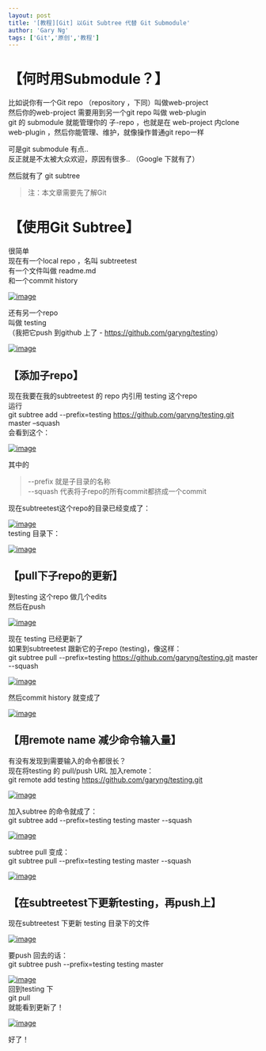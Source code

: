 ```yaml
---
layout: post
title: '[教程][Git] 以Git Subtree 代替 Git Submodule'
author: 'Gary Ng'
tags: ['Git','原创','教程']
---
```


# 【何时用Submodule？】

比如说你有一个Git repo （repository ，下同）叫做web-project  
 然后你的web-project 需要用到另一个git repo 叫做 web-plugin  
 git 的 submodule 就能管理你的 子-repo ，也就是在 web-project 内clone
web-plugin ，然后你能管理、维护，就像操作普通git repo一样  
  
 可是git submodule 有点..  
 反正就是不太被大众欢迎，原因有很多.. （Google 下就有了）  
  
 然后就有了 git subtree  
  

> 注：本文章需要先了解Git

# 【使用Git Subtree】

很简单  
 现在有一个local repo ，名叫 subtreetest  
 有一个文件叫做 readme.md  
 和一个commit history  

[![image](http://lh5.ggpht.com/-nnG2u0Yx3Hs/Un3u91SItoI/AAAAAAAAFZA/u1cHiwZCqAI/image_thumb.png?imgmax=800 "image")](http://lh4.ggpht.com/-kMQ_swmldYA/Un3u9EemtnI/AAAAAAAAFY4/o959LWEVvqA/s1600-h/image%25255B2%25255D.png)  
  
 还有另一个repo  
 叫做 testing  
 （我把它push 到github 上了 - <https://github.com/garyng/testing>）  

[![image](http://lh6.ggpht.com/-DfOnYZbjR_0/Un3u_cpzrPI/AAAAAAAAFZQ/e35Ft8Lhn6M/image_thumb%25255B1%25255D.png?imgmax=800 "image")](http://lh5.ggpht.com/-WHNp23xnQK0/Un3u-jBJD3I/AAAAAAAAFZI/bznmpOMepKI/s1600-h/image%25255B5%25255D.png)  
  

## 【添加子repo】

现在我要在我的subtreetest 的 repo 内引用 testing 这个repo  
 运行  
 git subtree add --prefix=testing
<https://github.com/garyng/testing.git> master –squash  
 会看到这个：  

[![image](http://lh3.ggpht.com/-ySvaomsG9D8/Un3vAr6nVmI/AAAAAAAAFZg/3qhxRiU5BaM/image_thumb%25255B2%25255D.png?imgmax=800 "image")](http://lh6.ggpht.com/-kLrpjz_1h60/Un3u_-0NOeI/AAAAAAAAFZY/dB1aAnlxpWQ/s1600-h/image%25255B8%25255D.png)  
  
 其中的  

> --prefix 就是子目录的名称  
>  --squash 代表将子repo的所有commit都挤成一个commit

现在subtreetest这个repo的目录已经变成了：  

[![image](http://lh3.ggpht.com/-GCfjBfvE-tE/Un3vB1kmFXI/AAAAAAAAFZw/zN2CCyBNq20/image_thumb%25255B3%25255D.png?imgmax=800 "image")](http://lh3.ggpht.com/-pBr6IC6CKA8/Un3vBLfFEtI/AAAAAAAAFZo/i7oGHjycouE/s1600-h/image%25255B11%25255D.png)  
 testing 目录下：  

[![image](http://lh5.ggpht.com/-Ea9ROVQPYrg/Un3vDKeTsMI/AAAAAAAAFZ8/st5RJLTQcvA/image_thumb%25255B4%25255D.png?imgmax=800 "image")](http://lh5.ggpht.com/-WlkJWts6w5o/Un3vCWtyy7I/AAAAAAAAFZ4/chqPZ1TDG0k/s1600-h/image%25255B14%25255D.png)  
  

## 【pull下子repo的更新】

到testing 这个repo 做几个edits  
 然后在push  

[![image](http://lh3.ggpht.com/-SzzY6TjGCp4/Un3vEdsgaLI/AAAAAAAAFaQ/prbjiPxOsi0/image_thumb%25255B5%25255D.png?imgmax=800 "image")](http://lh5.ggpht.com/-aTnERCqQYLw/Un3vD4A4IiI/AAAAAAAAFaI/lSiwJlF12WY/s1600-h/image%25255B17%25255D.png)  
  
 现在 testing 已经更新了  
 如果到subtreetest 跟新它的子repo (testing)，像这样：  
 git subtree pull --prefix=testing
<https://github.com/garyng/testing.git> master --squash  

[![image](http://lh5.ggpht.com/-LouAChkFe84/Un3vF8SkoDI/AAAAAAAAFag/SPnu2WVMGPY/image_thumb%25255B6%25255D.png?imgmax=800 "image")](http://lh3.ggpht.com/-AX-queSFZig/Un3vFEV9LbI/AAAAAAAAFaY/LYJSkVvLWUI/s1600-h/image%25255B20%25255D.png)  
  
 然后commit history 就变成了  

[![image](http://lh3.ggpht.com/-H0ZkUEFCJJE/Un3vHBsN69I/AAAAAAAAFaw/LqDLtOz_2xY/image_thumb%25255B8%25255D.png?imgmax=800 "image")](http://lh6.ggpht.com/-TTmUsO3sZnQ/Un3vGlIWpsI/AAAAAAAAFao/QLMewNmclgw/s1600-h/image%25255B26%25255D.png)  
  

## 【用remote name 减少命令输入量】

有没有发现到需要输入的命令都很长？  
 现在将testing 的 pull/push URL 加入remote：  
 git remote add testing <https://github.com/garyng/testing.git>  

[![image](http://lh3.ggpht.com/-SExgYA5lP0o/Un3vIao8ilI/AAAAAAAAFbA/-ivSdGAzfms/image_thumb%25255B10%25255D.png?imgmax=800 "image")](http://lh5.ggpht.com/-jad45B3fdNA/Un3vH1xcQEI/AAAAAAAAFa4/mSq1Frh9Zt0/s1600-h/image%25255B32%25255D.png)  
  
 加入subtree 的命令就成了：  
 git subtree add --prefix=testing testing master --squash  

[![image](http://lh4.ggpht.com/-uUi521RdoGM/Un3vJ-Mr_HI/AAAAAAAAFbQ/xDdiOGzf_po/image_thumb%25255B11%25255D.png?imgmax=800 "image")](http://lh6.ggpht.com/-E0twcC_PEm8/Un3vJcDfs4I/AAAAAAAAFbI/S70AFkh63_A/s1600-h/image%25255B35%25255D.png)  
  
 subtree pull 变成：  
 git subtree pull --prefix=testing testing master --squash  

[![image](http://lh6.ggpht.com/-4tUtK5NPxQk/Un3vLWBnbmI/AAAAAAAAFbg/h-gkOTWbaYc/image_thumb%25255B12%25255D.png?imgmax=800 "image")](http://lh4.ggpht.com/-aXa1rAeH4VI/Un3vKpqU2hI/AAAAAAAAFbY/b11EV6Zfy3k/s1600-h/image%25255B38%25255D.png)  
  

## 【在subtreetest下更新testing，再push上】

现在subtreetest 下更新 testing 目录下的文件  

[![image](http://lh6.ggpht.com/-KzWMicWxySY/Un3vM9NJojI/AAAAAAAAFbw/XhKE9etVRh4/image_thumb%25255B9%25255D.png?imgmax=800 "image")](http://lh6.ggpht.com/-Et7Rj9XvG6c/Un3vMNcw6II/AAAAAAAAFbo/hTId0CKkZQ4/s1600-h/image%25255B29%25255D.png)  
  
 要push 回去的话：  
 git subtree push --prefix=testing testing master  

[![image](http://lh5.ggpht.com/-eGJrnA_z0XM/Un3vOIcfKVI/AAAAAAAAFcA/7AfCzEYuXSk/image_thumb%25255B13%25255D.png?imgmax=800 "image")](http://lh5.ggpht.com/-c-z7dzpH-LI/Un3vNQoucLI/AAAAAAAAFb4/B-HdztaegFY/s1600-h/image%25255B41%25255D.png)  
 回到testing 下  
 git pull  
 就能看到更新了！  

[![image](http://lh5.ggpht.com/-1tscRr3x1sM/Un3vmI4XHpI/AAAAAAAAFcc/Zo2UgxLpMb8/image_thumb%25255B14%25255D.png?imgmax=800 "image")](http://lh5.ggpht.com/-BA9sA7XqUYE/Un3vlkClSbI/AAAAAAAAFcI/dmtDE1S_Vas/s1600-h/image%25255B44%25255D.png)  
  
 好了！  

